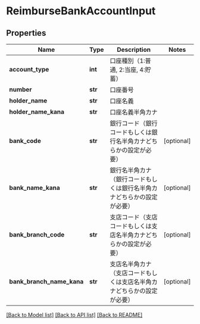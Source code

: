 # ReimburseBankAccountInput

## Properties
Name | Type | Description | Notes
------------ | ------------- | ------------- | -------------
**account_type** | **int** | 口座種別（1:普通, 2:当座, 4:貯蓄） | 
**number** | **str** | 口座番号 | 
**holder_name** | **str** | 口座名義 | 
**holder_name_kana** | **str** | 口座名義半角カナ | 
**bank_code** | **str** | 銀行コード（銀行コードもしくは銀行名半角カナどちらかの設定が必要） | [optional] 
**bank_name_kana** | **str** | 銀行名半角カナ（銀行コードもしくは銀行名半角カナどちらかの設定が必要） | [optional] 
**bank_branch_code** | **str** | 支店コード（支店コードもしくは支店名半角カナどちらかの設定が必要） | [optional] 
**bank_branch_name_kana** | **str** | 支店名半角カナ（支店コードもしくは支店名半角カナどちらかの設定が必要） | [optional] 

[[Back to Model list]](../README.md#documentation-for-models) [[Back to API list]](../README.md#documentation-for-api-endpoints) [[Back to README]](../README.md)


